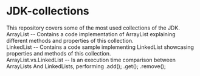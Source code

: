 # JDK-collections
This repository covers some of the most used collections of the JDK.
<br />ArrayList -- Contains a code implementation of ArrayList explaining different methods and properties of this collection.
<br />LinkedList -- Contains a code sample implementing LinkedList showcasing properties and methods of this collection.
<br />ArrayList.vs.LinkedList -- Is an execution time comparison between ArrayLists And LinkedLists, performing .add(); .get(); .remove();
